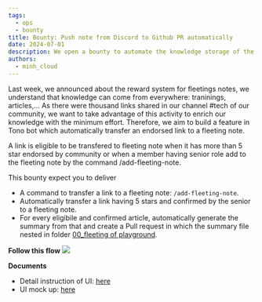 ```yaml
---
tags:
  - ops
  - bounty
title: Bounty: Push note from Discord to Github PR automatically
date: 2024-07-01
description: We open a bounty to automate the knowledge storage of the team. 
authors: 
  - minh_cloud
---
```


Last week, we announced about the reward system for fleetings notes, we understand that knowledge can come from everywhere: traninings, articles,... As there were thousand links shared in our channel #tech of our community, we want to take advantage of this activity to enrich our knowledge with the minimum effort. Therefore, we aim to build a feature in Tono bot which automatically transfer an endorsed link to a fleeting note. 

A link is eligible to be transfered to fleeting note when it has more than 5 star endorsed by community or when a member having senior role add to the fleeting note by the command /add-fleeting-note. 

This bounty expect you to deliver
- A command to transfer a link to a fleeting note: `/add-fleeting-note`.
- Automatically transfer a link having 5 stars and confirmed by the senior to a fleeting note.
- For every eligibile and confirmed article, automatically generate the summary from that and create a Pull request in which the summary file nested in folder [00_fleeting of playground](https://github.com/dwarvesf/brain/tree/master/00_fleeting). 

**Follow this flow**
![](https://i.postimg.cc/XNw7GvnY/Untitled-9.png)

**Documents**
- Detail instruction of UI: [here](https://www.notion.so/Push-from-Discord-to-Github-c405ccd051c141a79f424450e7278071)
- UI mock up: [here]() 
